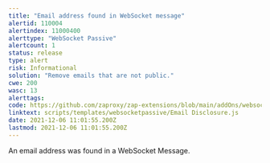 ```yaml
---
title: "Email address found in WebSocket message"
alertid: 110004
alertindex: 11000400
alerttype: "WebSocket Passive"
alertcount: 1
status: release
type: alert
risk: Informational
solution: "Remove emails that are not public."
cwe: 200
wasc: 13
alerttags: 
code: https://github.com/zaproxy/zap-extensions/blob/main/addOns/websocket/src/main/zapHomeFiles/scripts/templates/websocketpassive/Email%20Disclosure.js
linktext: scripts/templates/websocketpassive/Email Disclosure.js
date: 2021-12-06 11:01:55.200Z
lastmod: 2021-12-06 11:01:55.200Z
---
```

An email address was found in a WebSocket Message.
